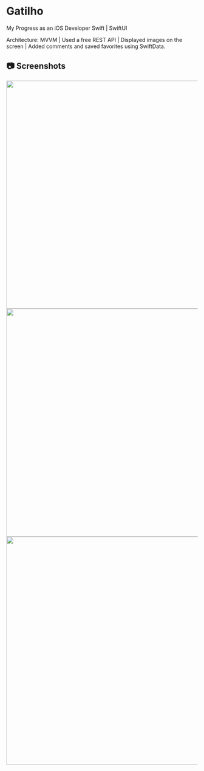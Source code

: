 <h1>Gatilho</h1>
<p>My Progress as an iOS Developer Swift | SwiftUI </p>

Architecture: MVVM | Used a free REST API | Displayed images on the screen | Added comments and saved favorites using SwiftData.


## 📷 Screenshots  
<p align="center">
    <img src="https://github.com/user-attachments/assets/3f314fd9-5972-422b-9078-5d897e1c9102" height="600" style="display: inline-block; margin-right: 10px;">
    <img src="https://github.com/user-attachments/assets/72d1f50a-0093-44bc-aac2-6f4af840caea" height="600" style="display: inline-block; margin-right: 10px;">
    <img src="https://github.com/user-attachments/assets/bfaf4d7d-ecb0-4c32-90de-97debfcceadd" height="600" style="display: inline-block; margin-right: 10px;">
</p>
